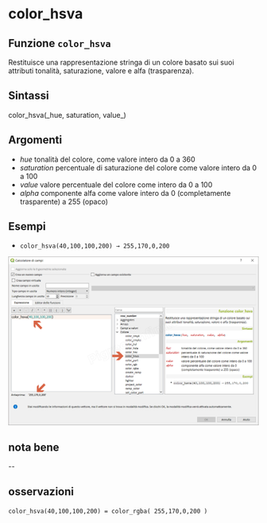# color\_hsva

## Funzione `color_hsva`

Restituisce una rappresentazione stringa di un colore basato sui suoi attributi tonalità, saturazione, valore e alfa \(trasparenza\).

## Sintassi

color_hsva\(\_hue, saturation, value_\)

## Argomenti

* _hue_ tonalità del colore, come valore intero da 0 a 360
* _saturation_ percentuale di saturazione del colore come valore intero da 0 a 100
* _value_ valore percentuale del colore come intero da 0 a 100
* _alpha_ componente alfa come valore intero da 0 \(completamente trasparente\) a 255 \(opaco\)

## Esempi

* `color_hsva(40,100,100,200) → 255,170,0,200`

![](../../../.gitbook/assets/color_hsva1.png)

## nota bene

--

## osservazioni

`color_hsva(40,100,100,200) = color_rgba( 255,170,0,200 )`


